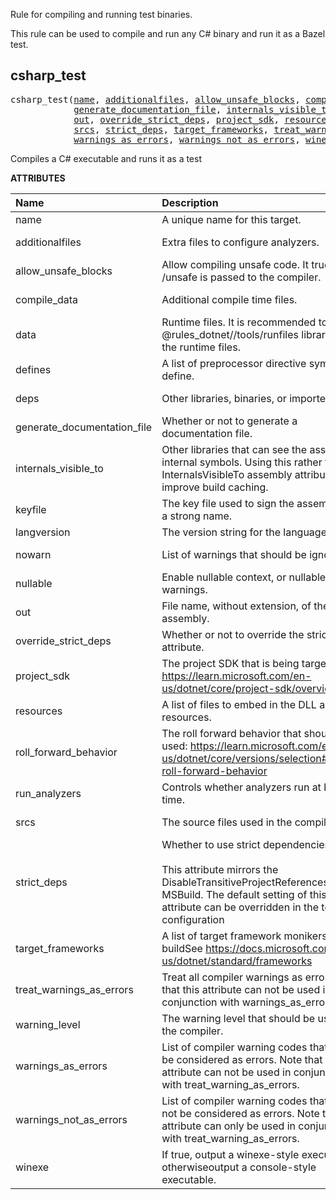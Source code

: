 <!-- Generated with Stardoc: http://skydoc.bazel.build -->


Rule for compiling and running test binaries.

This rule can be used to compile and run any C# binary and run it as
a Bazel test.


<a id="csharp_test"></a>

## csharp_test

<pre>
csharp_test(<a href="#csharp_test-name">name</a>, <a href="#csharp_test-additionalfiles">additionalfiles</a>, <a href="#csharp_test-allow_unsafe_blocks">allow_unsafe_blocks</a>, <a href="#csharp_test-compile_data">compile_data</a>, <a href="#csharp_test-data">data</a>, <a href="#csharp_test-defines">defines</a>, <a href="#csharp_test-deps">deps</a>,
            <a href="#csharp_test-generate_documentation_file">generate_documentation_file</a>, <a href="#csharp_test-internals_visible_to">internals_visible_to</a>, <a href="#csharp_test-keyfile">keyfile</a>, <a href="#csharp_test-langversion">langversion</a>, <a href="#csharp_test-nowarn">nowarn</a>, <a href="#csharp_test-nullable">nullable</a>,
            <a href="#csharp_test-out">out</a>, <a href="#csharp_test-override_strict_deps">override_strict_deps</a>, <a href="#csharp_test-project_sdk">project_sdk</a>, <a href="#csharp_test-resources">resources</a>, <a href="#csharp_test-roll_forward_behavior">roll_forward_behavior</a>, <a href="#csharp_test-run_analyzers">run_analyzers</a>,
            <a href="#csharp_test-srcs">srcs</a>, <a href="#csharp_test-strict_deps">strict_deps</a>, <a href="#csharp_test-target_frameworks">target_frameworks</a>, <a href="#csharp_test-treat_warnings_as_errors">treat_warnings_as_errors</a>, <a href="#csharp_test-warning_level">warning_level</a>,
            <a href="#csharp_test-warnings_as_errors">warnings_as_errors</a>, <a href="#csharp_test-warnings_not_as_errors">warnings_not_as_errors</a>, <a href="#csharp_test-winexe">winexe</a>)
</pre>

Compiles a C# executable and runs it as a test

**ATTRIBUTES**


| Name  | Description | Type | Mandatory | Default |
| :------------- | :------------- | :------------- | :------------- | :------------- |
| <a id="csharp_test-name"></a>name |  A unique name for this target.   | <a href="https://bazel.build/concepts/labels#target-names">Name</a> | required |  |
| <a id="csharp_test-additionalfiles"></a>additionalfiles |  Extra files to configure analyzers.   | <a href="https://bazel.build/concepts/labels">List of labels</a> | optional | <code>[]</code> |
| <a id="csharp_test-allow_unsafe_blocks"></a>allow_unsafe_blocks |  Allow compiling unsafe code. It true, /unsafe is passed to the compiler.   | Boolean | optional | <code>False</code> |
| <a id="csharp_test-compile_data"></a>compile_data |  Additional compile time files.   | <a href="https://bazel.build/concepts/labels">List of labels</a> | optional | <code>[]</code> |
| <a id="csharp_test-data"></a>data |  Runtime files. It is recommended to use the @rules_dotnet//tools/runfiles library to read the runtime files.   | <a href="https://bazel.build/concepts/labels">List of labels</a> | optional | <code>[]</code> |
| <a id="csharp_test-defines"></a>defines |  A list of preprocessor directive symbols to define.   | List of strings | optional | <code>[]</code> |
| <a id="csharp_test-deps"></a>deps |  Other libraries, binaries, or imported DLLs   | <a href="https://bazel.build/concepts/labels">List of labels</a> | optional | <code>[]</code> |
| <a id="csharp_test-generate_documentation_file"></a>generate_documentation_file |  Whether or not to generate a documentation file.   | Boolean | optional | <code>True</code> |
| <a id="csharp_test-internals_visible_to"></a>internals_visible_to |  Other libraries that can see the assembly's internal symbols. Using this rather than the InternalsVisibleTo assembly attribute will improve build caching.   | List of strings | optional | <code>[]</code> |
| <a id="csharp_test-keyfile"></a>keyfile |  The key file used to sign the assembly with a strong name.   | <a href="https://bazel.build/concepts/labels">Label</a> | optional | <code>None</code> |
| <a id="csharp_test-langversion"></a>langversion |  The version string for the language.   | String | optional | <code>""</code> |
| <a id="csharp_test-nowarn"></a>nowarn |  List of warnings that should be ignored   | List of strings | optional | <code>["CS1701", "CS1702"]</code> |
| <a id="csharp_test-nullable"></a>nullable |  Enable nullable context, or nullable warnings.   | String | optional | <code>"disable"</code> |
| <a id="csharp_test-out"></a>out |  File name, without extension, of the built assembly.   | String | optional | <code>""</code> |
| <a id="csharp_test-override_strict_deps"></a>override_strict_deps |  Whether or not to override the strict_deps attribute.   | Boolean | optional | <code>False</code> |
| <a id="csharp_test-project_sdk"></a>project_sdk |  The project SDK that is being targeted. See https://learn.microsoft.com/en-us/dotnet/core/project-sdk/overview   | String | optional | <code>"default"</code> |
| <a id="csharp_test-resources"></a>resources |  A list of files to embed in the DLL as resources.   | <a href="https://bazel.build/concepts/labels">List of labels</a> | optional | <code>[]</code> |
| <a id="csharp_test-roll_forward_behavior"></a>roll_forward_behavior |  The roll forward behavior that should be used: https://learn.microsoft.com/en-us/dotnet/core/versions/selection#control-roll-forward-behavior   | String | optional | <code>"Major"</code> |
| <a id="csharp_test-run_analyzers"></a>run_analyzers |  Controls whether analyzers run at build time.   | Boolean | optional | <code>True</code> |
| <a id="csharp_test-srcs"></a>srcs |  The source files used in the compilation.   | <a href="https://bazel.build/concepts/labels">List of labels</a> | optional | <code>[]</code> |
| <a id="csharp_test-strict_deps"></a>strict_deps |  Whether to use strict dependencies or not. <br><br>        This attribute mirrors the DisableTransitiveProjectReferences in MSBuild.         The default setting of this attribute can be overridden in the toolchain configuration   | Boolean | optional | <code>True</code> |
| <a id="csharp_test-target_frameworks"></a>target_frameworks |  A list of target framework monikers to buildSee https://docs.microsoft.com/en-us/dotnet/standard/frameworks   | List of strings | required |  |
| <a id="csharp_test-treat_warnings_as_errors"></a>treat_warnings_as_errors |  Treat all compiler warnings as errors. Note that this attribute can not be used in conjunction with warnings_as_errors.   | Boolean | optional | <code>False</code> |
| <a id="csharp_test-warning_level"></a>warning_level |  The warning level that should be used by the compiler.   | Integer | optional | <code>3</code> |
| <a id="csharp_test-warnings_as_errors"></a>warnings_as_errors |  List of compiler warning codes that should be considered as errors. Note that this attribute can not be used in conjunction with treat_warning_as_errors.   | List of strings | optional | <code>[]</code> |
| <a id="csharp_test-warnings_not_as_errors"></a>warnings_not_as_errors |  List of compiler warning codes that should not be considered as errors. Note that this attribute can only be used in conjunction with treat_warning_as_errors.   | List of strings | optional | <code>[]</code> |
| <a id="csharp_test-winexe"></a>winexe |  If true, output a winexe-style executable, otherwiseoutput a console-style executable.   | Boolean | optional | <code>False</code> |


